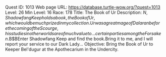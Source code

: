 Quest ID: 1013
Web page URL: https://database.turtle-wow.org/?quest=1013
Level: 26
Min Level: 16
Race: 178
Title: The Book of Ur
Description: $N, Shadowfang Keep holds a book, the Book of Ur, which would be much prized in my collection.Ur was a great mage of Dalaran before the coming of the Scourge, his studies in other worlds are of much value to ... certain parties among the Forsaken.$B$BEnter Shadowfang Keep and find the book.Bring it to me, and I will report your service to our Dark Lady...
Objective: Bring the Book of Ur to Keeper Bel'dugur at the Apothecarium in the Undercity.
